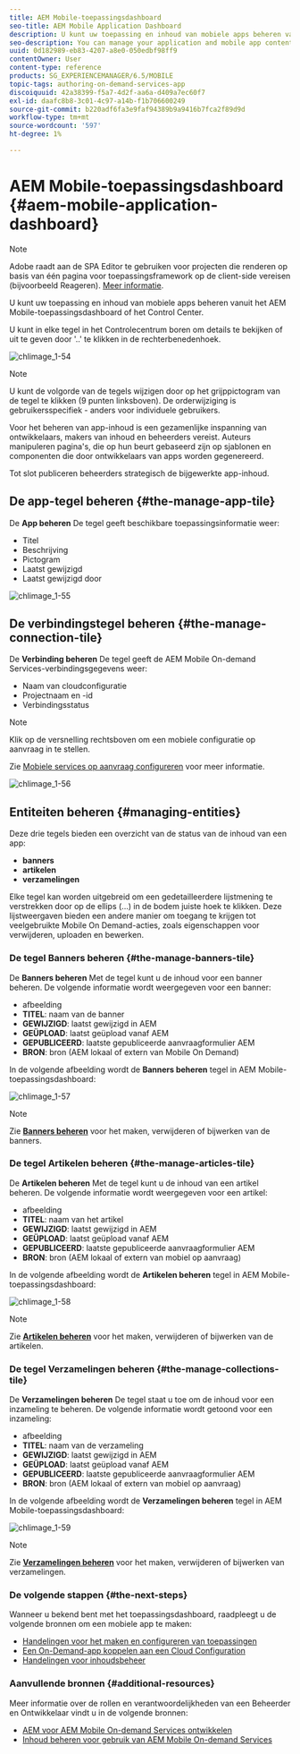 ```yaml
---
title: AEM Mobile-toepassingsdashboard
seo-title: AEM Mobile Application Dashboard
description: U kunt uw toepassing en inhoud van mobiele apps beheren vanuit het AEM Mobile-toepassingsdashboard of het Control Center. Volg deze pagina voor meer informatie.
seo-description: You can manage your application and mobile app content from AEM Mobile Application Dashboard or the Control Center. Follow this page to learn more.
uuid: 0d182989-eb83-4207-a8e0-050edbf98ff9
contentOwner: User
content-type: reference
products: SG_EXPERIENCEMANAGER/6.5/MOBILE
topic-tags: authoring-on-demand-services-app
discoiquuid: 42a38399-f5a7-4d2f-aa6a-d409a7ec60f7
exl-id: daafc8b8-3c01-4c97-a14b-f1b706600249
source-git-commit: b220adf6fa3e9faf94389b9a9416b7fca2f89d9d
workflow-type: tm+mt
source-wordcount: '597'
ht-degree: 1%

---
```


# AEM Mobile-toepassingsdashboard {#aem-mobile-application-dashboard}

>[!NOTE]
>
>Adobe raadt aan de SPA Editor te gebruiken voor projecten die renderen op basis van één pagina voor toepassingsframework op de client-side vereisen (bijvoorbeeld Reageren). [Meer informatie](/help/sites-developing/spa-overview.md).

U kunt uw toepassing en inhoud van mobiele apps beheren vanuit het AEM Mobile-toepassingsdashboard of het Control Center.

U kunt in elke tegel in het Controlecentrum boren om details te bekijken of uit te geven door &#39;..&#39; te klikken in de rechterbenedenhoek.

![chlimage_1-54](assets/chlimage_1-54.png)

>[!NOTE]
>
>U kunt de volgorde van de tegels wijzigen door op het grijppictogram van de tegel te klikken (9 punten linksboven). De orderwijziging is gebruikersspecifiek - anders voor individuele gebruikers.

Voor het beheren van app-inhoud is een gezamenlijke inspanning van ontwikkelaars, makers van inhoud en beheerders vereist. Auteurs manipuleren pagina&#39;s, die op hun beurt gebaseerd zijn op sjablonen en componenten die door ontwikkelaars van apps worden gegenereerd.

Tot slot publiceren beheerders strategisch de bijgewerkte app-inhoud.

## De app-tegel beheren {#the-manage-app-tile}

De **App beheren** De tegel geeft beschikbare toepassingsinformatie weer:

* Titel
* Beschrijving
* Pictogram
* Laatst gewijzigd
* Laatst gewijzigd door

![chlimage_1-55](assets/chlimage_1-55.png)

## De verbindingstegel beheren {#the-manage-connection-tile}

De **Verbinding beheren** De tegel geeft de AEM Mobile On-demand Services-verbindingsgegevens weer:

* Naam van cloudconfiguratie
* Projectnaam en -id
* Verbindingsstatus

>[!NOTE]
>
>Klik op de versnelling rechtsboven om een mobiele configuratie op aanvraag in te stellen.
>
>Zie [Mobiele services op aanvraag configureren](/help/mobile/mobile-on-demand-associating-an-on-demand-app-to-cloud-configuration.md) voor meer informatie.

![chlimage_1-56](assets/chlimage_1-56.png)

## Entiteiten beheren {#managing-entities}

Deze drie tegels bieden een overzicht van de status van de inhoud van een app:

* **banners**
* **artikelen**
* **verzamelingen**

Elke tegel kan worden uitgebreid om een gedetailleerdere lijstmening te verstrekken door op de ellips (...) in de bodem juiste hoek te klikken. Deze lijstweergaven bieden een andere manier om toegang te krijgen tot veelgebruikte Mobile On Demand-acties, zoals eigenschappen voor verwijderen, uploaden en bewerken.

### De tegel Banners beheren {#the-manage-banners-tile}

De **Banners beheren** Met de tegel kunt u de inhoud voor een banner beheren. De volgende informatie wordt weergegeven voor een banner:

* afbeelding
* **TITEL**: naam van de banner
* **GEWIJZIGD**: laatst gewijzigd in AEM
* **GEÜPLOAD**: laatst geüpload vanaf AEM
* **GEPUBLICEERD**: laatste gepubliceerde aanvraagformulier AEM
* **BRON**: bron (AEM lokaal of extern van Mobile On Demand)

In de volgende afbeelding wordt de **Banners beheren** tegel in AEM Mobile-toepassingsdashboard:

![chlimage_1-57](assets/chlimage_1-57.png)

>[!NOTE]
>
>Zie **[Banners beheren](/help/mobile/mobile-on-demand-managing-banners.md)** voor het maken, verwijderen of bijwerken van de banners.

### De tegel Artikelen beheren {#the-manage-articles-tile}

De **Artikelen beheren** Met de tegel kunt u de inhoud van een artikel beheren. De volgende informatie wordt weergegeven voor een artikel:

* afbeelding
* **TITEL**: naam van het artikel
* **GEWIJZIGD**: laatst gewijzigd in AEM
* **GEÜPLOAD**: laatst geüpload vanaf AEM
* **GEPUBLICEERD**: laatste gepubliceerde aanvraagformulier AEM
* **BRON**: bron (AEM lokaal of extern van mobiel op aanvraag)

In de volgende afbeelding wordt de **Artikelen beheren** tegel in AEM Mobile-toepassingsdashboard:

![chlimage_1-58](assets/chlimage_1-58.png)

>[!NOTE]
>
>Zie [**Artikelen beheren**](/help/mobile/mobile-on-demand-managing-articles.md) voor het maken, verwijderen of bijwerken van de artikelen.

### De tegel Verzamelingen beheren {#the-manage-collections-tile}

De **Verzamelingen beheren** De tegel staat u toe om de inhoud voor een inzameling te beheren. De volgende informatie wordt getoond voor een inzameling:

* afbeelding
* **TITEL**: naam van de verzameling
* **GEWIJZIGD**: laatst gewijzigd in AEM
* **GEÜPLOAD**: laatst geüpload vanaf AEM
* **GEPUBLICEERD**: laatste gepubliceerde aanvraagformulier AEM
* **BRON**: bron (AEM lokaal of extern van mobiel op aanvraag)

In de volgende afbeelding wordt de **Verzamelingen beheren** tegel in AEM Mobile-toepassingsdashboard:

![chlimage_1-59](assets/chlimage_1-59.png)

>[!NOTE]
>
>Zie **[Verzamelingen beheren](/help/mobile/mobile-on-demand-managing-collections.md)** voor het maken, verwijderen of bijwerken van verzamelingen.

### De volgende stappen {#the-next-steps}

Wanneer u bekend bent met het toepassingsdashboard, raadpleegt u de volgende bronnen om een mobiele app te maken:

* [Handelingen voor het maken en configureren van toepassingen](/help/mobile/mobile-apps-ondemand-application-create-configure-action.md)
* [Een On-Demand-app koppelen aan een Cloud Configuration](/help/mobile/mobile-on-demand-associating-an-on-demand-app-to-cloud-configuration.md)
* [Handelingen voor inhoudsbeheer](/help/mobile/mobile-apps-ondemand-manage-content-ondemand.md)

### Aanvullende bronnen {#additional-resources}

Meer informatie over de rollen en verantwoordelijkheden van een Beheerder en Ontwikkelaar vindt u in de volgende bronnen:

* [AEM voor AEM Mobile On-demand Services ontwikkelen](/help/mobile/aem-mobile-on-demand.md)
* [Inhoud beheren voor gebruik van AEM Mobile On-demand Services](/help/mobile/aem-mobile.md)
